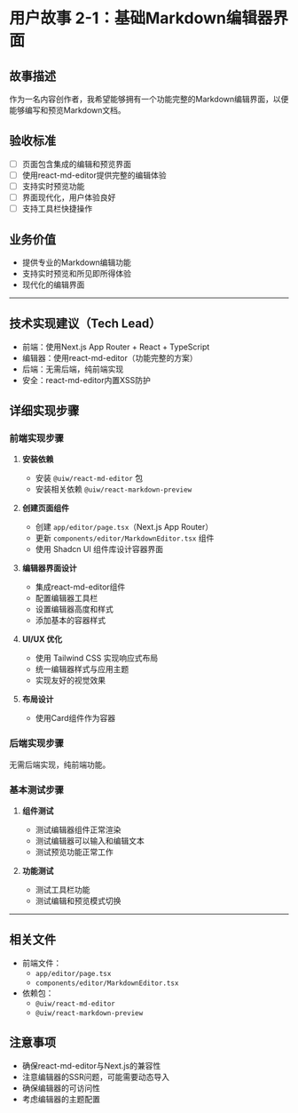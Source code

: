 # 用户故事 2-1：基础Markdown编辑器界面

## 故事描述

作为一名内容创作者，我希望能够拥有一个功能完整的Markdown编辑界面，以便能够编写和预览Markdown文档。

## 验收标准

- [ ] 页面包含集成的编辑和预览界面
- [ ] 使用react-md-editor提供完整的编辑体验
- [ ] 支持实时预览功能
- [ ] 界面现代化，用户体验良好
- [ ] 支持工具栏快捷操作

## 业务价值

- 提供专业的Markdown编辑功能
- 支持实时预览和所见即所得体验
- 现代化的编辑界面

---

## 技术实现建议（Tech Lead）

- 前端：使用Next.js App Router + React + TypeScript
- 编辑器：使用react-md-editor（功能完整的方案）
- 后端：无需后端，纯前端实现
- 安全：react-md-editor内置XSS防护

## 详细实现步骤

### 前端实现步骤

1. **安装依赖**
   - 安装 `@uiw/react-md-editor` 包
   - 安装相关依赖 `@uiw/react-markdown-preview`

2. **创建页面组件**
   - 创建 `app/editor/page.tsx`（Next.js App Router）
   - 更新 `components/editor/MarkdownEditor.tsx` 组件
   - 使用 Shadcn UI 组件库设计容器界面

3. **编辑器界面设计**
   - 集成react-md-editor组件
   - 配置编辑器工具栏
   - 设置编辑器高度和样式
   - 添加基本的容器样式

4. **UI/UX 优化**
   - 使用 Tailwind CSS 实现响应式布局
   - 统一编辑器样式与应用主题
   - 实现友好的视觉效果

5. **布局设计**
   - 使用Card组件作为容器

### 后端实现步骤

无需后端实现，纯前端功能。

### 基本测试步骤

1. **组件测试**
   - 测试编辑器组件正常渲染
   - 测试编辑器可以输入和编辑文本
   - 测试预览功能正常工作

2. **功能测试**
   - 测试工具栏功能
   - 测试编辑和预览模式切换

---

## 相关文件

- 前端文件：
  - `app/editor/page.tsx`
  - `components/editor/MarkdownEditor.tsx`
- 依赖包：
  - `@uiw/react-md-editor`
  - `@uiw/react-markdown-preview`

## 注意事项

- 确保react-md-editor与Next.js的兼容性
- 注意编辑器的SSR问题，可能需要动态导入
- 确保编辑器的可访问性
- 考虑编辑器的主题配置
